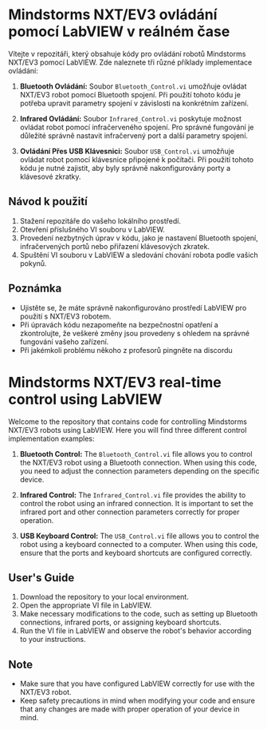 # Mindstorms NXT/EV3 ovládání pomocí LabVIEW v reálném čase

Vítejte v repozitáři, který obsahuje kódy pro ovládání robotů Mindstorms NXT/EV3 pomocí LabVIEW. Zde naleznete tři různé příklady implementace ovládání:

1. **Bluetooth Ovládání:** Soubor `Bluetooth_Control.vi` umožňuje ovládat NXT/EV3 robot pomocí Bluetooth spojení. Při použití tohoto kódu je potřeba upravit parametry spojení v závislosti na konkrétním zařízení.

2. **Infrared Ovládání:** Soubor `Infrared_Control.vi` poskytuje možnost ovládat robot pomocí infračerveného spojení. Pro správné fungování je důležité správně nastavit infračervený port a další parametry spojení.

3. **Ovládání Přes USB Klávesnici:** Soubor `USB_Control.vi` umožňuje ovládat robot pomocí klávesnice připojené k počítači. Při použití tohoto kódu je nutné zajistit, aby byly správně nakonfigurovány porty a klávesové zkratky.

## Návod k použití

1. Stažení repozitáře do vašeho lokálního prostředí.
2. Otevření příslušného VI souboru v LabVIEW.
3. Provedení nezbytných úprav v kódu, jako je nastavení Bluetooth spojení, infračervených portů nebo přiřazení klávesových zkratek.
4. Spuštění VI souboru v LabVIEW a sledování chování robota podle vašich pokynů.

## Poznámka

- Ujistěte se, že máte správně nakonfigurováno prostředí LabVIEW pro použití s NXT/EV3 robotem.
- Při úpravách kódu nezapomeňte na bezpečnostní opatření a zkontrolujte, že veškeré změny jsou provedeny s ohledem na správné fungování vašeho zařízení.
- Při jakémkoli problému někoho z profesorů pingněte na discordu


# Mindstorms NXT/EV3 real-time control using LabVIEW

Welcome to the repository that contains code for controlling Mindstorms NXT/EV3 robots using LabVIEW. Here you will find three different control implementation examples:

1. **Bluetooth Control:** The `Bluetooth_Control.vi` file allows you to control the NXT/EV3 robot using a Bluetooth connection. When using this code, you need to adjust the connection parameters depending on the specific device.

2. **Infrared Control:** The `Infrared_Control.vi` file provides the ability to control the robot using an infrared connection. It is important to set the infrared port and other connection parameters correctly for proper operation.

3. **USB Keyboard Control:** The `USB_Control.vi` file allows you to control the robot using a keyboard connected to a computer. When using this code, ensure that the ports and keyboard shortcuts are configured correctly.

## User's Guide

1. Download the repository to your local environment.
2. Open the appropriate VI file in LabVIEW.
3. Make necessary modifications to the code, such as setting up Bluetooth connections, infrared ports, or assigning keyboard shortcuts.
4. Run the VI file in LabVIEW and observe the robot's behavior according to your instructions.

## Note

- Make sure that you have configured LabVIEW correctly for use with the NXT/EV3 robot.
- Keep safety precautions in mind when modifying your code and ensure that any changes are made with proper operation of your device in mind.
